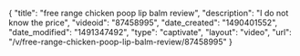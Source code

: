 {
    "title": "free range chicken poop lip balm review",
    "description": "I do not know the price",
    "videoid": "87458995",
    "date_created": "1490401552",
    "date_modified": "1491347492",
    "type": "captivate",
    "layout": "video",
    "url": "\/v\/free-range-chicken-poop-lip-balm-review\/87458995"
}